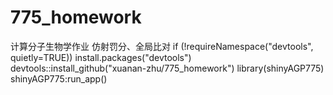 # 775_homework
计算分子生物学作业
仿射罚分、全局比对
if (!requireNamespace("devtools", quietly=TRUE))
  install.packages("devtools")
devtools::install_github("xuanan-zhu/775_homework")
library(shinyAGP775)
shinyAGP775:run_app()
